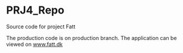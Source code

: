 # PRJ4_Repo

Source code for project Fatt

The production code is on production branch. 
The application can be viewed on www.fatt.dk
